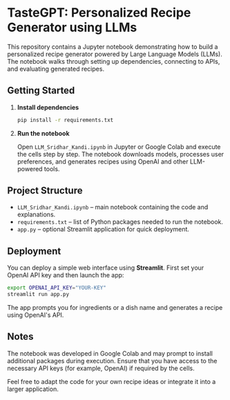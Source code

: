 # TasteGPT: Personalized Recipe Generator using LLMs

This repository contains a Jupyter notebook demonstrating how to build a personalized recipe generator powered by Large Language Models (LLMs). The notebook walks through setting up dependencies, connecting to APIs, and evaluating generated recipes.

## Getting Started

1. **Install dependencies**

   ```bash
   pip install -r requirements.txt
   ```

2. **Run the notebook**

   Open `LLM_Sridhar_Kandi.ipynb` in Jupyter or Google Colab and execute the cells step by step. The notebook downloads models, processes user preferences, and generates recipes using OpenAI and other LLM-powered tools.

## Project Structure

- `LLM_Sridhar_Kandi.ipynb` – main notebook containing the code and explanations.
- `requirements.txt` – list of Python packages needed to run the notebook.
- `app.py` – optional Streamlit application for quick deployment.

## Deployment

You can deploy a simple web interface using **Streamlit**. First set your OpenAI API key and then launch the app:

```bash
export OPENAI_API_KEY="YOUR-KEY"
streamlit run app.py
```

The app prompts you for ingredients or a dish name and generates a recipe using OpenAI's API.

## Notes

The notebook was developed in Google Colab and may prompt to install additional packages during execution. Ensure that you have access to the necessary API keys (for example, OpenAI) if required by the cells.

Feel free to adapt the code for your own recipe ideas or integrate it into a larger application.
